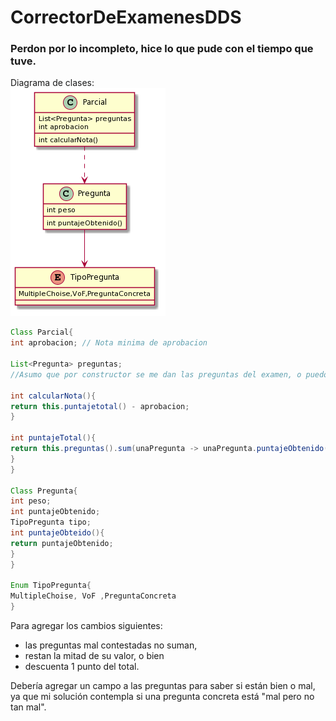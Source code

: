 # CorrectorDeExamenesDDS

### Perdon por lo incompleto, hice lo que pude con el tiempo que tuve.

Diagrama de clases:
<br>
<img src = "diagramaDeClasesCorrectorDeExamenes.png">

```java
Class Parcial{
int aprobacion; // Nota minima de aprobacion

List<Pregunta> preguntas; 
//Asumo que por constructor se me dan las preguntas del examen, o puedo tener un setter de preguntas.

int calcularNota(){
return this.puntajetotal() - aprobacion;
}

int puntajeTotal(){
return this.preguntas().sum(unaPregunta -> unaPregunta.puntajeObtenido());
}
}

Class Pregunta{
int peso;
int puntajeObtenido;
TipoPregunta tipo;
int puntajeObteido(){
return puntajeObtenido;
}
}

Enum TipoPregunta{
MultipleChoise, VoF ,PreguntaConcreta
}

```

Para agregar los cambios siguientes:
* las preguntas mal contestadas no suman, 
* restan la mitad de su valor, o bien 
* descuenta 1 punto del total.

Debería agregar un campo a las preguntas para saber si están bien o mal, ya que mi solución contempla si una pregunta concreta está "mal pero no tan mal".
